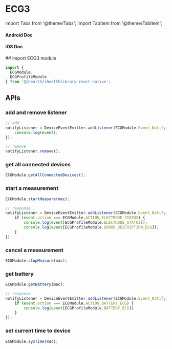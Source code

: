 # ECG3

import Tabs from '@theme/Tabs';
import TabItem from '@theme/TabItem';

<Tabs>
  <TabItem value="android" label="Android" default>

#### Android Doc

  </TabItem>
  
  <TabItem value="ios" label="iOS">

#### iOS Doc

  </TabItem>
  
  <TabItem value="reactnative" label="React Native">
## import ECG3 module

```js
import {
  ECGModule,
  ECGProfileModule
} from '@ihealth/ihealthlibrary-react-native';
```

## APIs

### add and remove listener

```js
// add
notifyListener = DeviceEventEmitter.addListener(ECGModule.Event_Notify,  (event) => {
    console.log(event);
});

// remove
notifyListener.remove();
```

### get all connected devices

```js
ECGModule.getAllConnectedDevices();
```

### start a measurement

```js
ECGModule.startMeasure(mac);

// response
notifyListener = DeviceEventEmitter.addListener(ECGModule.Event_Notify,  (event) => {
    if (event.action === ECGModule.ACTION_ELECTRODE_STATUS) {
        console.log(event[ECGProfileModule.ELECTRODE_STATUS]);
        console.log(event[ECGProfileModule.ERROR_DESCRIPTION_ECG]);
    }
});
```

### cancel a measurement

```js
ECGModule.stopMeasure(mac);
```

### get battery

```js
ECGModule.getBattery(mac);

// response
notifyListener = DeviceEventEmitter.addListener(ECGModule.Event_Notify,  (event) => {
    if (event.action === ECGModule.ACTION_BATTERY_ECG) {
        console.log(event[ECGProfileModule.BATTERY_ECG])
    }
});
```

### set current time to device

```js
ECGModule.sysTime(mac);
```

  </TabItem>
</Tabs>
